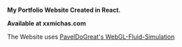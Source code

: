 **My Portfolio Website Created in React.**

**Available at xxmichas.com**


The Website uses [PavelDoGreat's WebGL-Fluid-Simulation](https://github.com/PavelDoGreat/WebGL-Fluid-Simulation)
